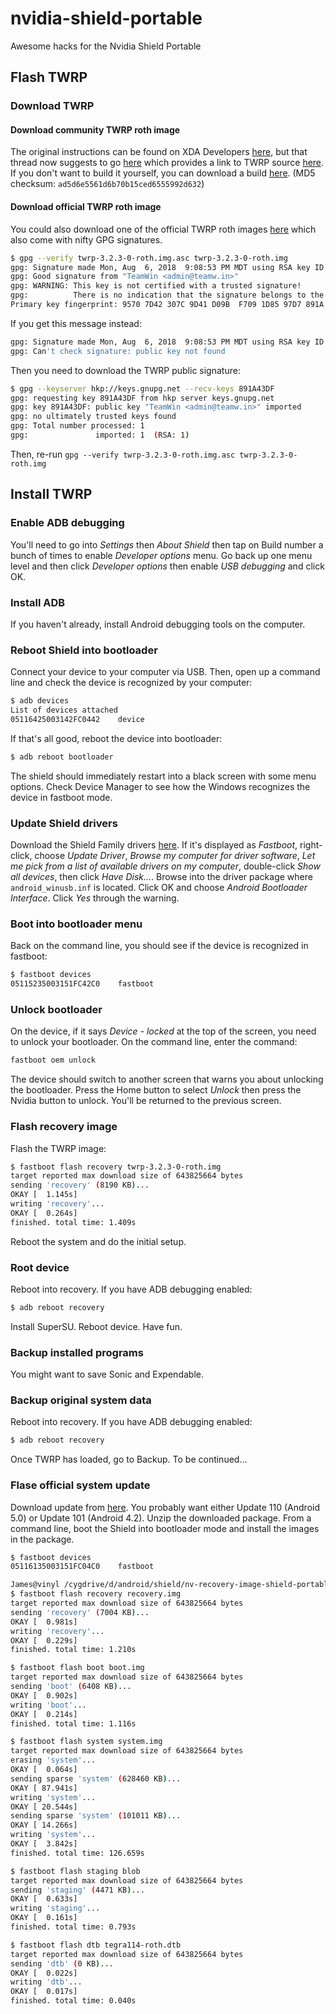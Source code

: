 # nvidia-shield-portable
Awesome hacks for the Nvidia Shield Portable

## Flash TWRP

### Download TWRP

#### Download community TWRP roth image
The original instructions can be found on XDA Developers [here](https://forum.xda-developers.com/nvidia-shield/development/recovery-twrp-2-8-5-0-t3042190), but that thread now suggests to go [here](https://forum.xda-developers.com/nvidia-shield/development/mod-multirom-shield-portable-t3090177) which provides a link to TWRP source [here](https://github.com/Tasssadar/Team-Win-Recovery-Project). If you don't want to build it yourself, you can download a build [here](https://www.androidfilehost.com/?fid=24566382913912866). (MD5 checksum: `ad5d6e5561d6b70b15ced6555992d632`)

#### Download official TWRP roth image
You could also download one of the official TWRP roth images [here](https://dl.twrp.me/roth/) which also come with nifty GPG signatures.
``` bash
$ gpg --verify twrp-3.2.3-0-roth.img.asc twrp-3.2.3-0-roth.img
gpg: Signature made Mon, Aug  6, 2018  9:08:53 PM MDT using RSA key ID 891A43DF
gpg: Good signature from "TeamWin <admin@teamw.in>"
gpg: WARNING: This key is not certified with a trusted signature!
gpg:          There is no indication that the signature belongs to the owner.
Primary key fingerprint: 9570 7D42 307C 9D41 D09B  F709 1D85 97D7 891A 43DF
```
If you get this message instead:
``` bash
gpg: Signature made Mon, Aug  6, 2018  9:08:53 PM MDT using RSA key ID 891A43DF
gpg: Can't check signature: public key not found
```
Then you need to download the TWRP public signature:
``` bash
$ gpg --keyserver hkp://keys.gnupg.net --recv-keys 891A43DF
gpg: requesting key 891A43DF from hkp server keys.gnupg.net
gpg: key 891A43DF: public key "TeamWin <admin@teamw.in>" imported
gpg: no ultimately trusted keys found
gpg: Total number processed: 1
gpg:               imported: 1  (RSA: 1)
```
Then, re-run `gpg --verify twrp-3.2.3-0-roth.img.asc twrp-3.2.3-0-roth.img`

## Install TWRP
### Enable ADB debugging
You'll need to go into _Settings_ then _About Shield_ then tap on Build number a bunch of times to enable _Developer options_ menu. Go back up one menu level and then click _Developer options_ then enable _USB debugging_ and click OK.

### Install ADB
If you haven't already, install Android debugging tools on the computer.

### Reboot Shield into bootloader
Connect your device to your computer via USB. Then, open up a command line and check the device is recognized by your computer:
``` bash
$ adb devices
List of devices attached
05116425003142FC0442    device
```
If that's all good, reboot the device into bootloader:
``` bash
$ adb reboot bootloader
```
The shield should immediately restart into a black screen with some menu options. Check Device Manager to see how the Windows recognizes the device in fastboot mode. 

### Update Shield drivers
Download the Shield Family drivers [here](http://developer.download.nvidia.com/mobile/shield/SHIELD_Family_WHQL_USB_driver_201801.zip). If it's displayed as _Fastboot_, right-click, choose _Update Driver_, _Browse my computer for driver software_, _Let me pick from a list of available drivers on my computer_, double-click _Show all devices_, then click _Have Disk..._. Browse into the driver package where `android_winusb.inf` is located. Click OK and choose _Android Bootloader Interface_. Click _Yes_ through the warning.

### Boot into bootloader menu
Back on the command line, you should see if the device is recognized in fastboot:
``` bash
$ fastboot devices
05115235003151FC42C0    fastboot
```

### Unlock bootloader
On the device, if it says _Device - locked_ at the top of the screen, you need to unlock your bootloader. On the command line, enter the command:
``` bash
fastboot oem unlock
```
The device should switch to another screen that warns you about unlocking the bootloader. Press the Home button to select _Unlock_ then press the Nvidia button to unlock. You'll be returned to the previous screen.

### Flash recovery image
Flash the TWRP image:
``` bash
$ fastboot flash recovery twrp-3.2.3-0-roth.img
target reported max download size of 643825664 bytes
sending 'recovery' (8190 KB)...
OKAY [  1.145s]
writing 'recovery'...
OKAY [  0.264s]
finished. total time: 1.409s
```
Reboot the system and do the initial setup.

### Root device
Reboot into recovery. If you have ADB debugging enabled:
``` bash
$ adb reboot recovery
```
Install SuperSU. Reboot device. Have fun.

### Backup installed programs
You might want to save Sonic and Expendable.

### Backup original system data
Reboot into recovery. If you have ADB debugging enabled:
``` bash
$ adb reboot recovery
```
Once TWRP has loaded, go to Backup. To be continued...

### Flase official system update
Download update from [here](https://developer.nvidia.com/gameworksdownload). You probably want either Update 110 (Android 5.0) or Update 101 (Android 4.2). Unzip the downloaded package. From a command line, boot the Shield into bootloader mode and install the images in the package.
``` sh
$ fastboot devices
05116135003151FC04C0    fastboot

James@vinyl /cygdrive/d/android/shield/nv-recovery-image-shield-portable-update110
$ fastboot flash recovery recovery.img
target reported max download size of 643825664 bytes
sending 'recovery' (7004 KB)...
OKAY [  0.981s]
writing 'recovery'...
OKAY [  0.229s]
finished. total time: 1.210s

$ fastboot flash boot boot.img
target reported max download size of 643825664 bytes
sending 'boot' (6408 KB)...
OKAY [  0.902s]
writing 'boot'...
OKAY [  0.214s]
finished. total time: 1.116s

$ fastboot flash system system.img
target reported max download size of 643825664 bytes
erasing 'system'...
OKAY [  0.064s]
sending sparse 'system' (628460 KB)...
OKAY [ 87.941s]
writing 'system'...
OKAY [ 20.544s]
sending sparse 'system' (101011 KB)...
OKAY [ 14.266s]
writing 'system'...
OKAY [  3.842s]
finished. total time: 126.659s

$ fastboot flash staging blob
target reported max download size of 643825664 bytes
sending 'staging' (4471 KB)...
OKAY [  0.633s]
writing 'staging'...
OKAY [  0.161s]
finished. total time: 0.793s

$ fastboot flash dtb tegra114-roth.dtb
target reported max download size of 643825664 bytes
sending 'dtb' (0 KB)...
OKAY [  0.022s]
writing 'dtb'...
OKAY [  0.017s]
finished. total time: 0.040s
```

